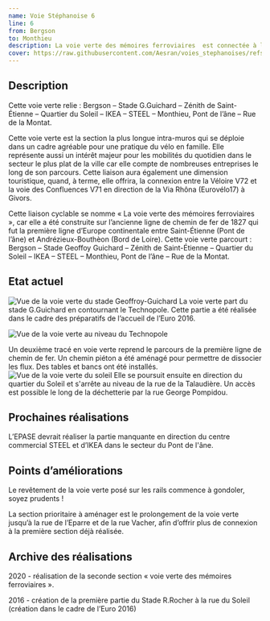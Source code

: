 ```yaml
---
name: Voie Stéphanoise 6
line: 6
from: Bergson
to: Monthieu
description: La voie verte des mémoires ferroviaires  est connectée à la rue Bergson à la voie des confluences au niveau de Monthieu.
cover: https://raw.githubusercontent.com/Aesran/voies_stephanoises/refs/heads/main/assets/L6-Voie-verte-des-memoires-ferroiaires-Saint-Etienne.png
---
```

## Description

Cette voie verte relie : Bergson – Stade G.Guichard – Zénith de Saint-Étienne – Quartier du Soleil – IKEA – STEEL – Monthieu, Pont de l’âne – Rue de la Montat.

Cette voie verte est la section la plus longue intra-muros qui se déploie dans un cadre agréable pour une pratique du vélo en famille. Elle représente aussi un intérêt majeur pour les mobilités du quotidien dans le secteur le plus plat de la ville car elle compte de nombreuses entreprises le long de son parcours. Cette liaison aura également une dimension touristique, quand, à terme, elle offrira, la connexion entre la Véloire V72 et la voie des Confluences V71 en direction de la Via Rhôna (Eurovélo17) à Givors.

Cette liaison cyclable se nomme « La voie verte des mémoires ferroviaires », car elle a été construite sur l’ancienne ligne de chemin de fer de 1827 qui fut la première ligne d’Europe continentale entre Saint-Étienne (Pont de l’âne) et Andrézieux-Bouthèon (Bord de Loire).
Cette voie verte parcourt : Bergson – Stade Geoffoy Guichard – Zénith de Saint-Étienne – Quartier du Soleil – IKEA – STEEL – Monthieu, Pont de l’âne – Rue de la Montat.


## Etat actuel

![Vue de la voie verte du stade Geoffroy-Guichard](https://raw.githubusercontent.com/Aesran/voies_stephanoises/refs/heads/main/assets/L6-voie-verte-saint-etienne-Stade-Geoffroy-Guichard.png)
La voie verte part du stade G.Guichard en contournant le Technopole. Cette partie a été réalisée dans le cadre des préparatifs de l’accueil de l’Euro 2016.
 
![Vue de la voie verte au niveau du Technopole](https://raw.githubusercontent.com/Aesran/voies_stephanoises/refs/heads/main/assets/L6-Voie-verte-de-saint-etienne-technopole-zenith.png)

Un deuxième tracé en voie verte reprend le parcours de la première ligne de chemin de fer. Un chemin piéton a été aménagé pour permettre de dissocier les flux. Des tables et bancs ont été installés.
![Vue de la voie verte du soleil](https://raw.githubusercontent.com/Aesran/voies_stephanoises/refs/heads/main/assets/L6-Voie-verte-de-Saint-Etienne-quartier-soleil.png)
Elle se poursuit ensuite en direction du quartier du Soleil et s'arrête au niveau de la rue de la Talaudière. Un accès est possible le long de la déchetterie par la rue George Pompidou.


## Prochaines réalisations 
L’EPASE devrait réaliser la partie manquante en direction du centre commercial STEEL et d’IKEA dans le secteur du Pont de l'âne.

## Points d’améliorations
Le revêtement de la voie verte posé sur les rails commence à gondoler, soyez prudents ! 

La section prioritaire à aménager est le prolongement de la voie verte jusqu’à la rue de l’Eparre et de la rue Vacher, afin d’offrir plus de connexion à la première section déjà réalisée. 


## Archive des réalisations

2020 - réalisation de la seconde section « voie verte des mémoires ferroviaires ».


2016 - création de la première partie du Stade R.Rocher à la rue du Soleil (création dans le cadre de l’Euro 2016)
